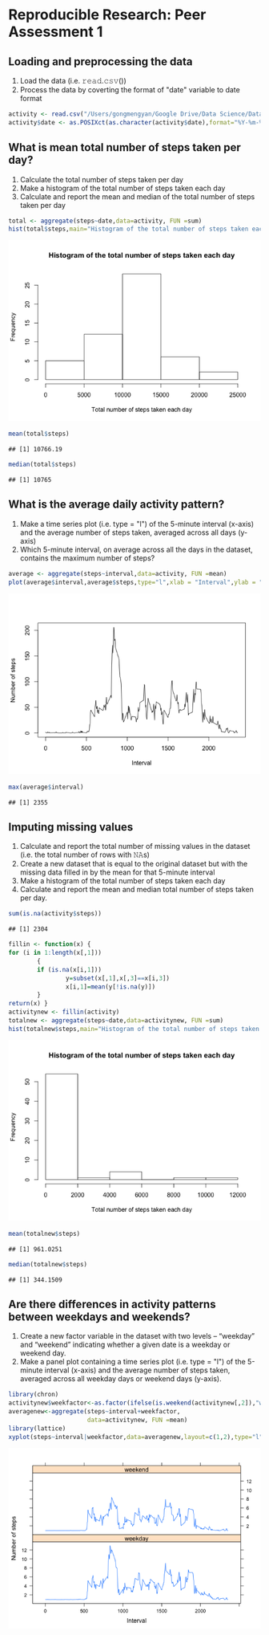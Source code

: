 # Reproducible Research: Peer Assessment 1


## Loading and preprocessing the data

1. Load the data (i.e. 𝚛𝚎𝚊𝚍.𝚌𝚜𝚟())
2. Process the data by coverting the format of "date" variable to date format


```r
activity <- read.csv("/Users/gongmengyan/Google Drive/Data Science/Data Science Specialization/5. Reproducible Research/Assignment/activity.csv")
activity$date <- as.POSIXct(as.character(activity$date),format="%Y-%m-%d")
```

## What is mean total number of steps taken per day?

1. Calculate the total number of steps taken per day
2. Make a histogram of the total number of steps taken each day
3. Calculate and report the mean and median of the total number of steps taken per day  


```r
total <- aggregate(steps~date,data=activity, FUN =sum)
hist(total$steps,main="Histogram of the total number of steps taken each day",xlab="Total number of steps taken each day")
```

![](PA1_template_files/figure-html/unnamed-chunk-2-1.png) 

```r
mean(total$steps)
```

```
## [1] 10766.19
```

```r
median(total$steps)
```

```
## [1] 10765
```

## What is the average daily activity pattern?

1. Make a time series plot (i.e. type = "l") of the 5-minute interval (x-axis) and the average number of steps taken, averaged across all days (y-axis)  
2. Which 5-minute interval, on average across all the days in the dataset, contains the maximum number of steps?


```r
average <- aggregate(steps~interval,data=activity, FUN =mean)
plot(average$interval,average$steps,type="l",xlab = "Interval",ylab = "Number of steps")
```

![](PA1_template_files/figure-html/unnamed-chunk-3-1.png) 

```r
max(average$interval)
```

```
## [1] 2355
```

## Imputing missing values

1. Calculate and report the total number of missing values in the dataset (i.e. the total number of rows with 𝙽𝙰s)
2. Create a new dataset that is equal to the original dataset but with the missing data filled in by the mean for that 5-minute interval
3. Make a histogram of the total number of steps taken each day
4. Calculate and report the mean and median total number of steps taken per day. 


```r
sum(is.na(activity$steps))
```

```
## [1] 2304
```

```r
fillin <- function(x) {
for (i in 1:length(x[,1])) 
        {
        if (is.na(x[i,1]))
                y=subset(x[,1],x[,3]==x[i,3])
                x[i,1]=mean(y[!is.na(y)])
        }
return(x) }
activitynew <- fillin(activity)
totalnew <- aggregate(steps~date,data=activitynew, FUN =sum)
hist(totalnew$steps,main="Histogram of the total number of steps taken each day",xlab="Total number of steps taken each day")
```

![](PA1_template_files/figure-html/unnamed-chunk-4-1.png) 

```r
mean(totalnew$steps)
```

```
## [1] 961.0251
```

```r
median(totalnew$steps)
```

```
## [1] 344.1509
```

## Are there differences in activity patterns between weekdays and weekends?

1. Create a new factor variable in the dataset with two levels – “weekday” and “weekend” indicating whether a given date is a weekday or weekend day.  
2. Make a panel plot containing a time series plot (i.e. type = "l") of the 5-minute interval (x-axis) and the average number of steps taken, averaged across all weekday days or weekend days (y-axis). 


```r
library(chron)
activitynew$weekfactor<-as.factor(ifelse(is.weekend(activitynew[,2]),"weekend","weekday"))
averagenew<-aggregate(steps~interval+weekfactor,
                      data=activitynew, FUN =mean)
library(lattice)
xyplot(steps~interval|weekfactor,data=averagenew,layout=c(1,2),type="l",xlab = "Interval",ylab = "Number of steps")
```

![](PA1_template_files/figure-html/unnamed-chunk-5-1.png) 
